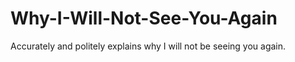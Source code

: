 # Why-I-Will-Not-See-You-Again
Accurately and politely explains why I will not be seeing you again.

